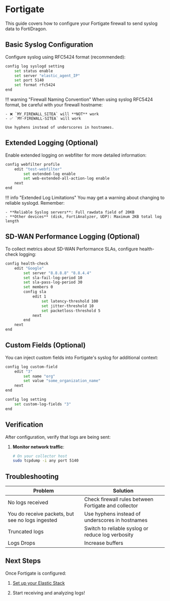 # Fortigate

This guide covers how to configure your Fortigate firewall to send syslog data to FortiDragon.

## Basic Syslog Configuration

Configure syslog using RFC5424 format (recommended):

```bash
config log syslogd setting
    set status enable
    set server "elastic_agent_IP"
    set port 5140
    set format rfc5424
end
```

!!! warning "Firewall Naming Convention"
    When using syslog RFC5424 format, be careful with your firewall hostname:
    
    - ❌ `MY_FIREWALL_SITEA` will **NOT** work
    - ✅ `MY-FIREWALL-SITEA` will work
    
    Use hyphens instead of underscores in hostnames.

## Extended Logging (Optional)

Enable extended logging on webfilter for more detailed information:

```bash
config webfilter profile
    edit "test-webfilter"
        set extended-log enable
        set web-extended-all-action-log enable
    next
end
```

!!! info "Extended Log Limitations"
    You may get a warning about changing to reliable syslogd. Remember:
    
    - **Reliable Syslog servers**: Full rawdata field of 20KB
    - **Other devices** (disk, FortiAnalyzer, UDP): Maximum 2KB total log length

## SD-WAN Performance Logging (Optional)

To collect metrics about SD-WAN Performance SLAs, configure health-check logging:

```bash
config health-check
    edit "Google"
        set server "8.8.8.8" "8.8.4.4"
        set sla-fail-log-period 10
        set sla-pass-log-period 30
        set members 0
        config sla
            edit 1
                set latency-threshold 100
                set jitter-threshold 10
                set packetloss-threshold 5
            next
        end
    next
end
```

## Custom Fields (Optional)

You can inject custom fields into Fortigate's syslog for additional context:

```bash
config log custom-field
    edit "3"
        set name "org"
        set value "some_organization_name"
    next
end

config log setting
    set custom-log-fields "3"
end
```

## Verification

After configuration, verify that logs are being sent:

1. **Monitor network traffic**:
   ```bash
   # On your collector host
   sudo tcpdump -i any port 5140
   ```


## Troubleshooting


| Problem | Solution |
|---------|----------|
| No logs received | Check firewall rules between Fortigate and collector |
| You do receive packets, but see no logs ingested | Use hyphens instead of underscores in hostnames |
| Truncated logs | Switch to reliable syslog or reduce log verbosity |
| Logs Drops | Increase buffers |


## Next Steps

Once Fortigate is configured:

1. [Set up your Elastic Stack](../storage/elastic.md)

3. Start receiving and analyzing logs!
